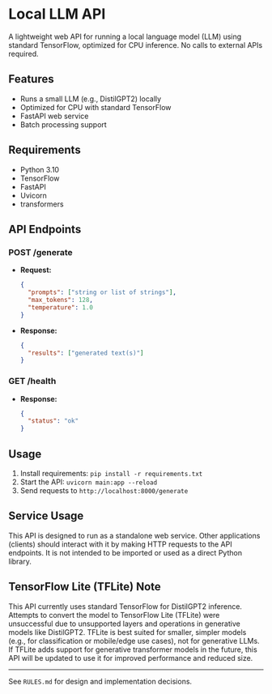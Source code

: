 # Local LLM API

A lightweight web API for running a local language model (LLM) using standard TensorFlow, optimized for CPU inference. No calls to external APIs required.

## Features
- Runs a small LLM (e.g., DistilGPT2) locally
- Optimized for CPU with standard TensorFlow
- FastAPI web service
- Batch processing support

## Requirements
- Python 3.10
- TensorFlow
- FastAPI
- Uvicorn
- transformers

## API Endpoints

### POST /generate
- **Request:**
  ```json
  {
    "prompts": ["string or list of strings"],
    "max_tokens": 128,
    "temperature": 1.0
  }
  ```
- **Response:**
  ```json
  {
    "results": ["generated text(s)"]
  }
  ```

### GET /health
- **Response:**
  ```json
  {
    "status": "ok"
  }
  ```

## Usage
1. Install requirements: `pip install -r requirements.txt`
2. Start the API: `uvicorn main:app --reload`
3. Send requests to `http://localhost:8000/generate`

## Service Usage
This API is designed to run as a standalone web service. Other applications (clients) should interact with it by making HTTP requests to the API endpoints. It is not intended to be imported or used as a direct Python library.

## TensorFlow Lite (TFLite) Note
This API currently uses standard TensorFlow for DistilGPT2 inference. Attempts to convert the model to TensorFlow Lite (TFLite) were unsuccessful due to unsupported layers and operations in generative models like DistilGPT2. TFLite is best suited for smaller, simpler models (e.g., for classification or mobile/edge use cases), not for generative LLMs. If TFLite adds support for generative transformer models in the future, this API will be updated to use it for improved performance and reduced size.

---
See `RULES.md` for design and implementation decisions.